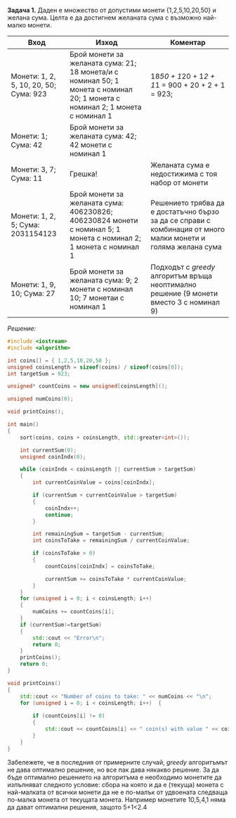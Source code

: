 **Задача 1.** Даден е множество от допустими монети {1,2,5,10,20,50} и желана сума. Целта е да достигнем желаната сума с възможно най-малко монети.


Вход |	Изход |	Коментар
----|----|----
Монети: 1, 2, 5, 10, 20, 50; Сума: 923 | Брой монети за желаната сума: 21; 18 монета/и с номинал 50; 1 монета с номинал 20; 1 монета с номинал 2; 1 монета с номинал 1 |	18*50 + 1*20 + 1*2 + 1*1 = 900 + 20 + 2 + 1 = 923; 
Монети: 1; Сума: 42 |	Брой монети за желаната сума: 42; 42 монети с номинал 1	
Монети: 3, 7; Сума: 11 |	Грешка! |	Желаната сума е недостижима с тоя набор от монети
Монети: 1, 2, 5; Сума: 2031154123| 	Брой монети за желаната сума: 406230826; 406230824 монети с номинал 5; 1 монета с номинал 2; 1 монета с номинал 1| Решението трябва да е достатъчно бързо за да се справи с комбинация от много малки монети и голяма желана сума
Монети: 1, 9, 10; Сума: 27 |	Брой монети за желаната сума: 9; 2 монети с номинал 10; 7 монетаи с номинал 1 |	Подходът с *greedy* алгоритъм връща неоптимално решение (9 монети вместо 3 с номинал 9)

*Решение:*

```cpp
#include <iostream>
#include <algorithm>

int coins[] = { 1,2,5,10,20,50 };
unsigned coinsLength = sizeof(coins) / sizeof(coins[0]);
int targetSum = 923;

unsigned* countCoins = new unsigned[coinsLength]();

unsigned numCoins(0);

void printCoins();

int main()
{
	sort(coins, coins + coinsLength, std::greater<int>());

	int currentSum(0);
	unsigned coinIndx(0);

	while (coinIndx < coinsLength || currentSum > targetSum)
	{
		int currentCoinValue = coins[coinIndx];

		if (currentSum + currentCoinValue > targetSum)
		{
			coinIndx++;
			continue;
		}

		int remainingSum = targetSum - currentSum;
		int coinsToTake = remainingSum / currentCoinValue;

		if (coinsToTake > 0)
		{
			countCoins[coinIndx] = coinsToTake;

			currentSum += coinsToTake * currentCoinValue;
		}
	}
	for (unsigned i = 0; i < coinsLength; i++)
	{
		numCoins += countCoins[i];
	}
	if (currentSum!=targetSum)
	{
		std::cout << "Error\n";
		return 0;
	}
	printCoins();
	return 0;
}

void printCoins()
{
	std::cout << "Number of coins to take: " << numCoins << "\n";
	for (unsigned i = 0; i < coinsLength; i++)	{
		
		if (countCoins[i] != 0)
		{
			std::cout << countCoins[i] << " coin(s) with value " << coins[i] << "\n";
		}
	}
}
```
Забележете, че в последния от примерните случай, *greedy* алгоритъмът не дава оптимално решение, но все пак дава някакво решение. За да бъде оптимално решението на алгоритъма е необходимо монетите да изпълняват следното условие: сбора на която и да е (текуща) монета с най-малката от всички монети да не е по-малък от удвоената следваща по-малка монета от текущата монета. Например монетите 10,5,4,1 няма да дават оптимални решения, защото 5+1<2.4
